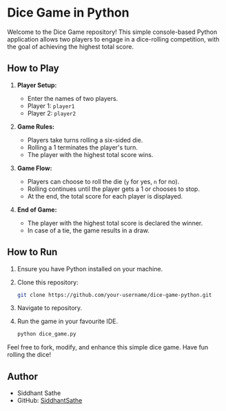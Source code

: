 # Dice Game in Python

Welcome to the Dice Game repository! This simple console-based Python application allows two players to engage in a dice-rolling competition, with the goal of achieving the highest total score.

## How to Play

1. **Player Setup:**
   - Enter the names of two players.
   - Player 1: `player1`
   - Player 2: `player2`

2. **Game Rules:**
   - Players take turns rolling a six-sided die.
   - Rolling a 1 terminates the player's turn.
   - The player with the highest total score wins.

3. **Game Flow:**
   - Players can choose to roll the die (`y` for yes, `n` for no).
   - Rolling continues until the player gets a 1 or chooses to stop.
   - At the end, the total score for each player is displayed.

4. **End of Game:**
   - The player with the highest total score is declared the winner.
   - In case of a tie, the game results in a draw.

## How to Run

1. Ensure you have Python installed on your machine.
2. Clone this repository:

   ```bash
   git clone https://github.com/your-username/dice-game-python.git
3. Navigate to repository.
4. Run the game in your favourite IDE.
   ```bash
   python dice_game.py

 Feel free to fork, modify, and enhance this simple dice game. Have fun rolling the dice!  

## Author
- Siddhant Sathe
- GitHub: [SiddhantSathe](https://github.com/SiddhantSathe)

